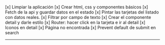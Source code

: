 [x] Limpiar la aplicación
[x] Crear html, css y componentes básicos
[x] Fetch de la api y guardar datos en el estado
[x] Pintar las tarjetas del listado con datos reales.
[x] Filtrar por campo de texto
[x] Crear el componente detail y darle estilo
[x] Router: hacer click en la tarjeta e ir al detail
[x] Iconos en detail
[x] Página no encontrada
[x] Prevent default de submit en search

---
